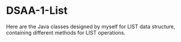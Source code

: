 # DSAA-1-List
Here are the Java classes designed by myself for LIST data structure, containing different methods for LIST operations.

